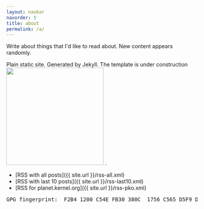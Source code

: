 ```yaml
---
layout: navbar
navorder: 5
title: about
permalink: /a/
---
```


Write about things that I'd like to read about. New content appears randomly.

Plain static site.  Generated by Jekyll.  The template is under construction <img src="{{ site.url }}/images/Men-at-work-148408.svg" width="256" height="256" /> .

* [RSS with all posts]({{ site.url }}/rss-all.xml)
* [RSS with last 10 posts]({{ site.url }}/rss-last10.xml)
* [RSS for planet.kernel.org]({{ site.url }}/rss-pko.xml)

<pre>GPG fingerprint:  F2B4 1200 C54E FB30 380C  1756 C565 D5F9 D76D 583B</pre>
